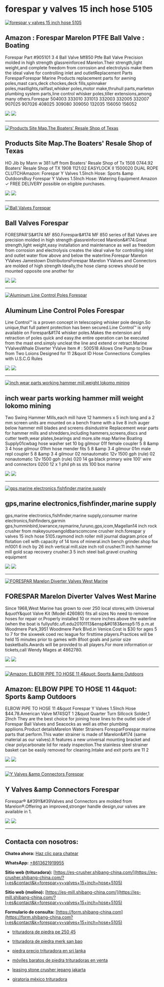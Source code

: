 # forespar y valves 15 inch hose 5105

<a href="https://swt.shibang-china.com/?l=es&img&k=forespar+y+valves+15+inch+hose+5105" target="_blank">![forespar y valves 15 inch hose 5105](http://static.shibang-china.com/all-800x300/894.jpg)</a>

## Amazon : Forespar Marelon PTFE Ball Valve : Boating
Forespar Part #905101 3 4 Ball Valve Mf850 Ptfe Ball Valve Precision molded in high strength glassreinforced Marelon.Their strength,light weight,and complete freedom from corrosion and electrolysis make them the ideal valve for controlling inlet and outletReplacement Parts ForesparForespar Marine Products replacement parts for awning poles,mast cars,deck chockes,deck fills,spinnaker poles,mastlights,railfast,whisker poles,motor make,thruhull parts,marleton plumbing system parts,line control whisker poles,tiller extensions,among many others.Forespar 504003 333010 331013 332003 332005 332007 907025 907026 408025 309080 309050 132035 156050 156052


<a href="https://whatsapp.shibangsoft.com/WhatsApp.php" target="_blank" title="WhatsApp">![](http://static.shibang-china.com/icon/whatsapp.png)</a> <a href="https://swt.shibang-china.com/?l=es&icon&k=forespar+y+valves+15+inch+hose+5105" target="_blank">![](http://static.shibang-china.com/icon/chat-es.png)</a>

---

<a href="https://swt.shibang-china.com/?l=es&img&k=forespar+y+valves+15+inch+hose+5105" target="_blank">![Products Site Map.The Boaters' Resale Shop of Texas](http://static.shibang-china.com/all-800x300/678.jpg)</a>

## Products Site Map.The Boaters' Resale Shop of Texas
HO Jib by Mann w 381 luff from Boaters' Resale Shop of Tx 1508 0744.92 Boaters' Resale Shop of TX 1908 1121.02 EASYLOCK II 1500020 DUAL ROPE CLUTCHAmazon: Forespar Y Valves 1.5Inch Hose: Sports &amp OutdoorsBuy Forespar Y Valves 1.5Inch Hose: Watering Equipment Amazon ✓ FREE DELIVERY possible on eligible purchases.


<a href="https://whatsapp.shibangsoft.com/WhatsApp.php" target="_blank" title="WhatsApp">![](http://static.shibang-china.com/icon/whatsapp.png)</a> <a href="https://swt.shibang-china.com/?l=es&icon&k=forespar+y+valves+15+inch+hose+5105" target="_blank">![](http://static.shibang-china.com/icon/chat-es.png)</a>

---

<a href="https://swt.shibang-china.com/?l=es&img&k=forespar+y+valves+15+inch+hose+5105" target="_blank">![Ball Valves Forespar](http://static.shibang-china.com/all-800x300/294.jpg)</a>

## Ball Valves Forespar
FORESPAR'S&#174 MF 850.Forespar&#174 MF 850 series of Ball Valves are precision molded in high strength glassreinforced Marelon&#174.Great strength,light weight,easy installation and maintenance as well as freedom from corrosion and electrolysis creates the ideal valve for controlling inlet and outlet water flow above and below the waterline.Forespar Marelon YValves Jamestown DistributorsForespar Marelon YValves and Connectors are molded of high strength Ideally,the hose clamp screws should be mounted opposite one another for


<a href="https://whatsapp.shibangsoft.com/WhatsApp.php" target="_blank" title="WhatsApp">![](http://static.shibang-china.com/icon/whatsapp.png)</a> <a href="https://swt.shibang-china.com/?l=es&icon&k=forespar+y+valves+15+inch+hose+5105" target="_blank">![](http://static.shibang-china.com/icon/chat-es.png)</a>

---

<a href="https://swt.shibang-china.com/?l=es&img&k=forespar+y+valves+15+inch+hose+5105" target="_blank">![Aluminum Line Control Poles Forespar](http://static.shibang-china.com/all-800x300/1377.jpg)</a>

## Aluminum Line Control Poles Forespar
Line Control™ is a proven concept in telescoping whisker pole design.So unique,that full patent protection has been secured.Line Control™ is only available on Forespar&#174 whisker poles.Makes the extension and retraction of poles quick and easy.the entire operation can be executed from the mast end.simply uncleat the line and extend or retract.Marine YValvesWhale Diverter YValve Item # : 500518 Allows One Pump to Draw from Two Loions Designed for 11 2&quot ID Hose Connections Complies with U.S.C.G Rules


<a href="https://whatsapp.shibangsoft.com/WhatsApp.php" target="_blank" title="WhatsApp">![](http://static.shibang-china.com/icon/whatsapp.png)</a> <a href="https://swt.shibang-china.com/?l=es&icon&k=forespar+y+valves+15+inch+hose+5105" target="_blank">![](http://static.shibang-china.com/icon/chat-es.png)</a>

---

<a href="https://swt.shibang-china.com/?l=es&img&k=forespar+y+valves+15+inch+hose+5105" target="_blank">![inch wear parts working hammer mill weight lokomo mining](http://static.shibang-china.com/all-800x300/921.jpg)</a>

## inch wear parts working hammer mill weight lokomo mining
Two Swing Hammer Mills,each mill have 12 hammers x 5 inch long and a 2 mm screen units are mounted on a bench frame with a live 8 inch auger below hammer mill blades and screens disindustrie Replacement wear parts for hammer mills and shredders,including hammers,screens,discs and cutter teeth,wear plates,bearings and more.site map Marine Boating Supply01cwbag hose washer set 10 bg gilmour 01f female coupler 5 8 &amp 3 4 hose gilmour 01hm hose mender fits 5 8 &amp 3 4 gilmour 01m male repl coupler 5 8 &amp 3 4 gilmour 02 nonautomatic 12v 1500 gph (rule) 02 nonautomatic 12v 1500 gph (rule) 020 14 ga black primary wire 100' wire and connectors 0200 12 x 1 phil ph ss sts 100 box marine


<a href="https://whatsapp.shibangsoft.com/WhatsApp.php" target="_blank" title="WhatsApp">![](http://static.shibang-china.com/icon/whatsapp.png)</a> <a href="https://swt.shibang-china.com/?l=es&icon&k=forespar+y+valves+15+inch+hose+5105" target="_blank">![](http://static.shibang-china.com/icon/chat-es.png)</a>

---

<a href="https://swt.shibang-china.com/?l=es&img&k=forespar+y+valves+15+inch+hose+5105" target="_blank">![gps,marine electronics,fishfinder,marine supply](http://static.shibang-china.com/all-800x300/1032.jpg)</a>

## gps,marine electronics,fishfinder,marine supply
gps,marine electronics,fishfinder,marine supply,consumer marine electronics,fishfinders,garmin gps,humminbird,lowrance,raymarine,furuno,gps,icom,Magellan14 inch rock crusher from makeyourowngoldbarscomcone crusher inch.forespar y valves 15 inch hose 5105.raymond inch roller mill journal diagram.price of flotation cell with capacity of 14 tons of mineral.inch bench grinder.shop fox m1001 6 inch by 26 inch vertical mill.size inch roll crusher.11 inch hammer mill gold scap recovery crusher.3 5 inch steel ball.gravel crushing equipment


<a href="https://whatsapp.shibangsoft.com/WhatsApp.php" target="_blank" title="WhatsApp">![](http://static.shibang-china.com/icon/whatsapp.png)</a> <a href="https://swt.shibang-china.com/?l=es&icon&k=forespar+y+valves+15+inch+hose+5105" target="_blank">![](http://static.shibang-china.com/icon/chat-es.png)</a>

---

<a href="https://swt.shibang-china.com/?l=es&img&k=forespar+y+valves+15+inch+hose+5105" target="_blank">![FORESPAR Marelon Diverter Valves West Marine](http://static.shibang-china.com/all-800x300/1187.jpg)</a>

## FORESPAR Marelon Diverter Valves West Marine
Since 1968,West Marine has grown to over 250 local stores,with Universal &quotY&quot Valve Kit (Model 426080) fits all sizes No need to remove hoses for repair or.Properly installed 10 or more inches above the waterline (when the boat is fullyufdc.ufl.edu20101113&ensp&#0183&ensp5:15 p.m.at Woodmere Park,3951 Woodmere Park Blvd.in Venice.Cost is $30 for ages 5 to 7 for the sixweek coed rec league for firsttime players.Practices will be held 15 minutes prior to games with 8foot goals and junior size basketballs.Awards will be provided to all players.For more information or tickets,call Wendy Mages at 4862780.


<a href="https://whatsapp.shibangsoft.com/WhatsApp.php" target="_blank" title="WhatsApp">![](http://static.shibang-china.com/icon/whatsapp.png)</a> <a href="https://swt.shibang-china.com/?l=es&icon&k=forespar+y+valves+15+inch+hose+5105" target="_blank">![](http://static.shibang-china.com/icon/chat-es.png)</a>

---

<a href="https://swt.shibang-china.com/?l=es&img&k=forespar+y+valves+15+inch+hose+5105" target="_blank">![Amazon: ELBOW PIPE TO HOSE 11 4&quot: Sports &amp Outdoors](http://static.shibang-china.com/all-800x300/643.jpg)</a>

## Amazon: ELBOW PIPE TO HOSE 11 4&quot: Sports &amp Outdoors
ELBOW PIPE TO HOSE 11 4&quot Forespar Y Valves 1.5Inch Hose $44.78.American Valve M74SQT 1 2&quot Quarter Turn Sillcock Solder,1 2Inch They are the best choice for joining hose lines to the outlet side of Forespar Ball Valves and Seacocks as well as other plumbing appliions.Product detailsMarelon Water Strainers ForesparForespar marine parts that perform.This water strainer is made of Marelon&#174 (same material as our valves).It features a new universal mounting bracket and clear polycarbonate lid for ready inspection.The stainless steel strainer basket can be easily removed for cleaning.Intake and exit ports are 11 2


<a href="https://whatsapp.shibangsoft.com/WhatsApp.php" target="_blank" title="WhatsApp">![](http://static.shibang-china.com/icon/whatsapp.png)</a> <a href="https://swt.shibang-china.com/?l=es&icon&k=forespar+y+valves+15+inch+hose+5105" target="_blank">![](http://static.shibang-china.com/icon/chat-es.png)</a>

---

<a href="https://swt.shibang-china.com/?l=es&img&k=forespar+y+valves+15+inch+hose+5105" target="_blank">![Y Valves &amp Connectors Forespar](http://static.shibang-china.com/all-800x300/837.jpg)</a>

## Y Valves &amp Connectors Forespar
Forespar® &#39Y&#39Valves and Connectors are molded from Marelon®.Offering an improved,stronger handle design,our valves are available in 1.

<a href="https://whatsapp.shibangsoft.com/WhatsApp.php" target="_blank" title="WhatsApp">![](http://static.shibang-china.com/icon/whatsapp.png)</a> <a href="https://swt.shibang-china.com/?l=es&icon&k=forespar+y+valves+15+inch+hose+5105" target="_blank">![](http://static.shibang-china.com/icon/chat-es.png)</a>

---
## Contacta con nosotros:

**Chatea ahora:** [Haz clic para chatear](https://swt.shibang-china.com?l=es&contact&k=forespar+y+valves+15+inch+hose+5105)

**WhatsApp:**  [+8613621919955](https://whatsapp.shibangsoft.com/WhatsApp.php)

**Sitio web (trituradora):** [https://es-crusher.shibang-china.com/](https://es-crusher.shibang-china.com/?l=es&contact&k=forespar+y+valves+15+inch+hose+5105)

**Sitio web (molino):** [https://es-mill.shibang-china.com/](https://es-mill.shibang-china.com/?l=es&contact&k=forespar+y+valves+15+inch+hose+5105)

**Formulario de consulta:** [https://form.shibang-china.com](https://form.shibang-china.com?l=es&contact&k=forespar+y+valves+15+inch+hose+5105)

* [trituradora de piedra pe 250 45](../93/trituradora%20de%20piedra%20pe%20250%2045.md)

* [trituradora de piedra merk san bao](../89/trituradora%20de%20piedra%20merk%20san%20bao.md)

* [piedra precio trituradora en sri lanka](../91/piedra%20precio%20trituradora%20en%20sri%20lanka.md)

* [móviles baratos de piedra trituradoras en venta](../94/m%C3%B3viles%20baratos%20de%20piedra%20trituradoras%20en%20venta.md)

* [leasing stone crusher jepang jakarta](../83/leasing%20stone%20crusher%20jepang%20jakarta.md)

* [giratoria méxico trituradora](../95/giratoria%20m%C3%A9xico%20trituradora.md)